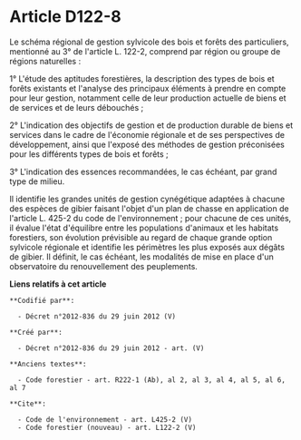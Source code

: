 # Article D122-8

Le schéma régional de gestion sylvicole des bois et forêts des particuliers, mentionné au 3° de l'article L. 122-2, comprend
par région ou groupe de régions naturelles : 

1° L'étude des aptitudes forestières, la description des types de bois et forêts existants et l'analyse des principaux
éléments à prendre en compte pour leur gestion, notamment celle de leur production actuelle de biens et de services et de
leurs débouchés ; 

2° L'indication des objectifs de gestion et de production durable de biens et services dans le cadre de l'économie régionale
et de ses perspectives de développement, ainsi que l'exposé des méthodes de gestion préconisées pour les différents types de
bois et forêts ; 

3° L'indication des essences recommandées, le cas échéant, par grand type de milieu. 

Il identifie les grandes unités de gestion cynégétique adaptées à chacune des espèces de gibier faisant l'objet d'un plan de
chasse en application de l'article L. 425-2 du code de l'environnement ; pour chacune de ces unités, il évalue l'état
d'équilibre entre les populations d'animaux et les habitats forestiers, son évolution prévisible au regard de chaque grande
option sylvicole régionale et identifie les périmètres les plus exposés aux dégâts de gibier. Il définit, le cas échéant, les
modalités de mise en place d'un observatoire du renouvellement des peuplements.

**Liens relatifs à cet article**

	**Codifié par**:

	  - Décret n°2012-836 du 29 juin 2012 (V)

	**Créé par**:

	  - Décret n°2012-836 du 29 juin 2012 - art. (V)

	**Anciens textes**:

	  - Code forestier - art. R222-1 (Ab), al 2, al 3, al 4, al 5, al 6, al 7

	**Cite**:

	  - Code de l'environnement - art. L425-2 (V)
	  - Code forestier (nouveau) - art. L122-2 (V)
